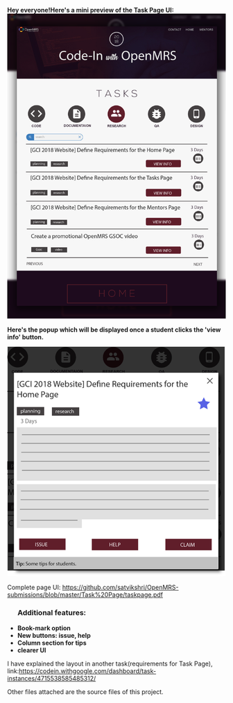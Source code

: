 <b>  Hey everyone!Here's a mini preview of the Task Page UI: </b>
<img src = "https://github.com/satvikshri/OpenMRS-submissions/blob/master/Task%20Page/taskpage.png">



<b>Here's the popup which will be displayed once a student clicks the 'view info' button.</b>

<img src ="https://github.com/satvikshri/OpenMRS-submissions/blob/master/Task%20Page/popup.jpg">

Complete page UI: https://github.com/satvikshri/OpenMRS-submissions/blob/master/Task%20Page/taskpage.pdf

<ul>
<h3>Additional features:</h3>
<b><li>Book-mark option</li>
<li>New buttons: issue, help</li>
<li>Column section for tips</li>
<li>clearer UI</li>
</ul></b>

I have explained the layout in another task(requirements for Task Page), link:https://codein.withgoogle.com/dashboard/task-instances/4715538585485312/

Other files attached are the source files of this project.

